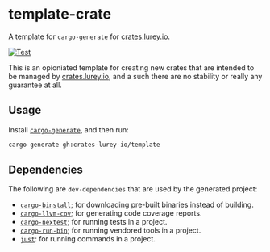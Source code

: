# template-crate

A template for `cargo-generate` for [crates.lurey.io][].

[crates.lurey.io]: https://crates.lurey.io

[![Test](https://github.com/crates-lurey-io/template-cargo/actions/workflows/test.yml/badge.svg)](https://github.com/crates-lurey-io/template-cargo/actions/workflows/test.yml)

This is an opioniated template for creating new crates that are intended to be
managed by [crates.lurey.io][], and a such there are no stability or really any
guarantee at all.

## Usage

Install [`cargo-generate`][], and then run:

[`cargo-generate`]: https://crates.io/crates/cargo-generate

```sh
cargo generate gh:crates-lurey-io/template
```

## Dependencies

The following are `dev-dependencies` that are used by the generated project:

- [`cargo-binstall`][]; for downloading pre-built binaries instead of building.
- [`cargo-llvm-cov`][]; for generating code coverage reports.
- [`cargo-nextest`][]; for running tests in a project.
- [`cargo-run-bin`][]; for running vendored tools in a project.
- [`just`][]: for running commands in a project.

[`cargo-binstall`]: https://crates.io/crates/cargo-binstall
[`cargo-llvm-cov`]: https://crates.io/crates/cargo-llvm-cov
[`cargo-nextest`]: https://crates.io/crates/cargo-nextest
[`cargo-run-bin`]: https://crates.io/crates/cargo-run-bin
[`just`]: https://crates.io/crates/just

